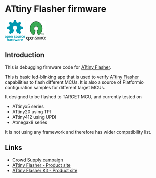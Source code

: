 # ATtiny Flasher firmware

![Open Source Hardware](/doc/images/open-source-hardware-logo.png)
![Open Source Software](/doc/images/open-source-software-logo.png)

## Introduction

This is debugging firmware code for [ATtiny Flasher](https://sonocotta.com/attiny-flasher/).

This is basic led-blinking app that is used to verify [ATtiny Flasher](https://sonocotta.com/attiny-flasher/) capabilities to flash different MCUs. It is also a source of Platformio configuration samples for different target MCUs.

It designed to be flashed to TARGET MCU, and currently tested on
- ATtinyx5 series
- ATtiny20 using TPI
- ATtiny412 using UPDI
- Atmegax8 series

It is not using any framework and therefore has wider compatibility list.

## Links

- [Crowd Supply campaign](https://www.crowdsupply.com/sonocotta/attiny-flasher)
- [ATtiny Flasher - Product site](https://sonocotta.com/attiny-flasher/)
- [ATtiny Flasher Kit - Product site](https://sonocotta.com/attiny-flasher-kit/)